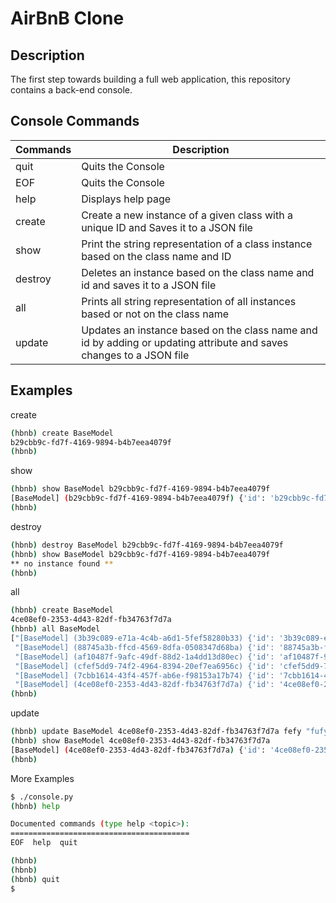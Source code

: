 # AirBnB Clone 

## Description
The first step towards building a full web application, this repository contains a back-end console.

## Console Commands

|     Commands      |  Description                                                       |
| ----------------- | ------------------------------------------------------------------ |
| quit | Quits the Console|
| EOF | Quits the Console |
| help | Displays help page |
| create | Create a new instance of a given class with a unique ID and Saves it to a JSON file |
| show | Print the string representation of a class instance based on the class name and ID|
| destroy | Deletes an instance based on the class name and id and saves it to a JSON file |
| all | Prints all string representation of all instances based or not on the class name |
| update | Updates an instance based on the class name and id by adding or updating attribute and saves changes to a JSON file |


## Examples

create
```bash
(hbnb) create BaseModel
b29cbb9c-fd7f-4169-9894-b4b7eea4079f
(hbnb) 
```

show
```bash
(hbnb) show BaseModel b29cbb9c-fd7f-4169-9894-b4b7eea4079f
[BaseModel] (b29cbb9c-fd7f-4169-9894-b4b7eea4079f) {'id': 'b29cbb9c-fd7f-4169-9894-b4b7eea4079f', 'created_at': datetime.datetime(2022, 10, 16, 21, 48, 29, 471216), 'updated_at': datetime.datetime(2022, 10, 16, 21, 48, 29, 471230)}
(hbnb)
```

destroy
```bash
(hbnb) destroy BaseModel b29cbb9c-fd7f-4169-9894-b4b7eea4079f
(hbnb) show BaseModel b29cbb9c-fd7f-4169-9894-b4b7eea4079f
** no instance found **
(hbnb)
```

all
```bash
(hbnb) create BaseModel
4ce08ef0-2353-4d43-82df-fb34763f7d7a
(hbnb) all BaseModel
["[BaseModel] (3b39c089-e71a-4c4b-a6d1-5fef58280b33) {'id': '3b39c089-e71a-4c4b-a6d1-5fef58280b33', 'created_at': datetime.datetime(2022, 10, 16, 6, 10, 16, 435907), 'updated_at': datetime.datetime(2022, 10, 16, 6, 10, 16, 435907), '__class__': 'BaseModel'}",
 "[BaseModel] (88745a3b-ffcd-4569-8dfa-0508347d68ba) {'id': '88745a3b-ffcd-4569-8dfa-0508347d68ba', 'created_at': datetime.datetime(2022, 10, 16, 6, 10, 16, 436867), 'updated_at': datetime.datetime(2022, 10, 16, 6, 10, 16, 476906), '__class__': 'BaseModel'}",
 "[BaseModel] (af10487f-9afc-49df-88d2-1a4dd13d80ec) {'id': 'af10487f-9afc-49df-88d2-1a4dd13d80ec', 'created_at': datetime.datetime(2022, 10, 16, 6, 10, 16, 478892), 'updated_at': datetime.datetime(2022, 10, 16, 6, 10, 16, 478892), '__class__': 'BaseModel'}",
 "[BaseModel] (cfef5dd9-74f2-4964-8394-20ef7ea6956c) {'id': 'cfef5dd9-74f2-4964-8394-20ef7ea6956c', 'created_at': datetime.datetime(2022, 10, 16, 6, 10, 16, 478892), 'updated_at': datetime.datetime(2022, 10, 16, 6, 10, 16, 478892), '__class__': 'BaseModel'}",
 "[BaseModel] (7cbb1614-43f4-457f-ab6e-f98153a17b74) {'id': '7cbb1614-43f4-457f-ab6e-f98153a17b74', 'created_at': datetime.datetime(2022, 10, 16, 6, 10, 16, 479904), 'updated_at': datetime.datetime(2022, 10, 16, 6, 10, 16, 479904), '__class__': 'BaseModel'}",
 "[BaseModel] (4ce08ef0-2353-4d43-82df-fb34763f7d7a) {'id': '4ce08ef0-2353-4d43-82df-fb34763f7d7a', 'created_at': datetime.datetime(2022, 10, 16, 21, 53, 19, 737300), 'updated_at': datetime.datetime(2022, 10, 16, 21, 53, 19, 737313)}"]
(hbnb)
```

update
```bash
(hbnb) update BaseModel 4ce08ef0-2353-4d43-82df-fb34763f7d7a fefy "fufy"
(hbnb) show BaseModel 4ce08ef0-2353-4d43-82df-fb34763f7d7a
[BaseModel] (4ce08ef0-2353-4d43-82df-fb34763f7d7a) {'id': '4ce08ef0-2353-4d43-82df-fb34763f7d7a', 'created_at': datetime.datetime(2022, 10, 16, 21, 53, 19, 737300), 'updated_at': datetime.datetime(2022, 10, 16, 21, 55, 58, 708573), 'fefy': '"fufy"'}
(hbnb)
```
More Examples
```bash
$ ./console.py
(hbnb) help

Documented commands (type help <topic>):
========================================
EOF  help  quit

(hbnb) 
(hbnb) 
(hbnb) quit
$
```
